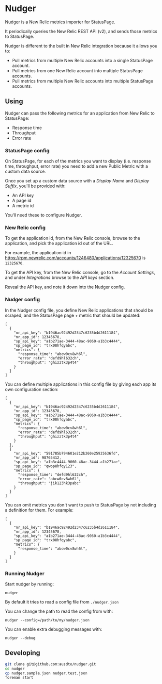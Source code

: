 # Nudger

Nudger is a New Relic metrics importer for StatusPage.

It periodically queries the New Relic REST API (v2), and sends those metrics to StatusPage.

Nudger is different to the built in New Relic integration because it allows you to:

 - Pull metrics from multiple New Relic accounts into a single StatusPage account.
 - Pull metrics from one New Relic account into multiple StatusPage accounts.
 - Pull metrics from multiple New Relic accounts into multiple StatusPage accounts.

## Using

Nudger can pass the following metrics for an application from New Relic to StatusPage:

 - Response time
 - Throughput
 - Error rate

### StatusPage config

On StatusPage, for each of the metrics you want to display (i.e. response time, throughput, error rate) you need to add a new Public Metric with a custom data source.

Once you set up a custom data source with a _Display Name_ and _Display Suffix_, you'll be provided with:

 - An API key
 - A page id
 - A metric id

You'll need these to configure Nudger.

### New Relic config

To get the application id, from the New Relic console, browse to the application, and pick the application id out of the URL.

For example, the application id in https://rpm.newrelic.com/accounts/1246480/applications/12325670 is `12325670`.

To get the API key, from the New Relic console, go to the _Account Settings_, and under _Integrations_ browse to the _API keys_ section.

Reveal the API key, and note it down into the Nudger config.

### Nudger config

In the Nudger config file, you define New Relic applications that should be scraped, and the StatusPage page + metric that should be updated:

```
[
  {
    "nr_api_key": "b1946ac92492d2347c6235b4d2611184",
    "nr_app_id": 12345678,
    "sp_api_key": "a1b271ae-3444-48ac-9060-a1b3c4444",
    "sp_page_id": "trx08hfqyabc",
    "metrics": {
      "response_time": "abcw0cv8wh6l",
      "error_rate": "defd9hl632ch",
      "throughput": "ghizztk3p4t4"
    }
  }
]
```

You can define multiple applications in this config file by giving each app its own configuration section:

```
[
  {
    "nr_api_key": "b1946ac92492d2347c6235b4d2611184",
    "nr_app_id": 12345678,
    "sp_api_key": "a1b271ae-3444-48ac-9060-a1b3c4444",
    "sp_page_id": "trx08hfqyabc",
    "metrics": {
      "response_time": "abcw0cv8wh6l",
      "error_rate": "defd9hl632ch",
      "throughput": "ghizztk3p4t4"
    }
  },
  {
    "nr_api_key": "591785b794601e212b260e25925636fd",
    "nr_app_id": 98765412,
    "sp_api_key": "a1b3c4444-9060-48ac-3444-a1b271ae",
    "sp_page_id": "qwop8hfqy123",
    "metrics": {
      "response_time": "defd9hl632ch",
      "error_rate": "abcw0cv8wh6l",
      "throughput": "jik123hk3pabc"
    }
  }
]
```

You can omit metrics you don't want to push to StatusPage by not including a definition for them. For example:

```
[
  {
    "nr_api_key": "b1946ac92492d2347c6235b4d2611184",
    "nr_app_id": 12345678,
    "sp_api_key": "a1b271ae-3444-48ac-9060-a1b3c4444",
    "sp_page_id": "trx08hfqyabc",
    "metrics": {
      "response_time": "abcw0cv8wh6l",
    }
  }
]
```

### Running Nudger

Start nudger by running:

```
nudger
```

By default it tries to read a config file from `./nudger.json`

You can change the path to read the config from with:

```
nudger --config=/path/to/my/nudger.json
```

You can enable extra debugging messages with:

```
nudger --debug
```

## Developing

``` bash
git clone git@github.com:ausdto/nudger.git
cd nudger
cp nudger.sample.json nudger.test.json
foreman start
```
